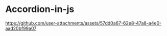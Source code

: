 

# Accordion-in-js

https://github.com/user-attachments/assets/57dd0a67-62e8-47a8-a4e0-aad20bf99a07
